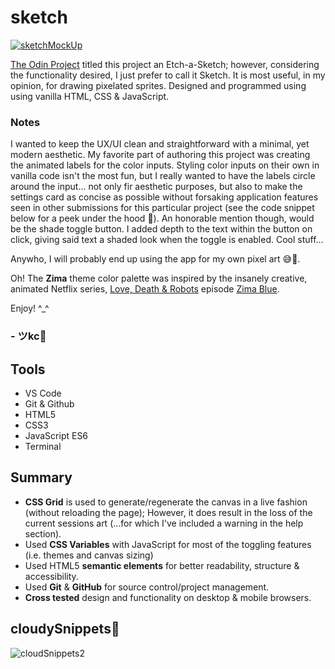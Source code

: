 # sketch
[![sketchMockUp](https://user-images.githubusercontent.com/90482169/207198119-e9707bbc-0318-440a-9f04-cc4d8d3f6c0a.jpg)
](https://johnkeyscloud.github.io/sketchApp/)

<a href="https://www.theodinproject.com/lessons/foundations-rock-paper-scissors" target="_blank">The Odin Project</a> titled this project an Etch-a-Sketch; however, considering the functionality desired, I just prefer to call it Sketch. It is most useful, in my opinion, for drawing pixelated sprites. 
Designed and programmed using using vanilla HTML, CSS & JavaScript.

### Notes
I wanted to keep the UX/UI clean and straightforward with a minimal, yet modern aesthetic. My favorite part of authoring this project was creating the animated labels for the color inputs. Styling color inputs on their own in vanilla code isn't the most fun, but I really wanted to have the labels circle around the input… not only fir aesthetic purposes, but also to make the settings card as concise as possible without forsaking application features seen in other submissions for this particular project (see the code snippet below for a peek under the hood 👀). An honorable mention though, would be the shade toggle button. I added depth to the text within the button on click, giving said text a shaded look when the toggle is enabled. Cool stuff…

Anywho, I will probably end up using the app for my own pixel art 😅💭.

Oh! The **Zima** theme color palette was inspired by the insanely creative, animated Netflix series, <a href="https://www.netflix.com/title/80174608">Love, Death & Robots</a> episode <a href="https://lovedeathrobots.fandom.com/wiki/Zima_Blue" target="_blank">Zima Blue</a>.

Enjoy! ^_^

### - ツkc💭

## Tools
* VS Code
* Git & Github
* HTML5
* CSS3 
* JavaScript ES6
* Terminal

## Summary
* **CSS Grid** is used to generate/regenerate the canvas in a live fashion (without reloading the page); However, it does result in the loss of the current sessions art (…for which I've included a warning in the help section). 
* Used **CSS Variables** with JavaScript for most of the toggling features (i.e. themes and canvas sizing)
* Used HTML5 **semantic elements** for better readability, structure & accessibility.
* Used **Git** & **GitHub** for source control/project management. 
* **Cross tested** design and functionality on desktop & mobile browsers.

## cloudySnippets💭
![cloudSnippets2](https://user-images.githubusercontent.com/90482169/207202392-cb3d33f2-cfac-4dc2-8ecd-ce6be1f0fe52.png)

